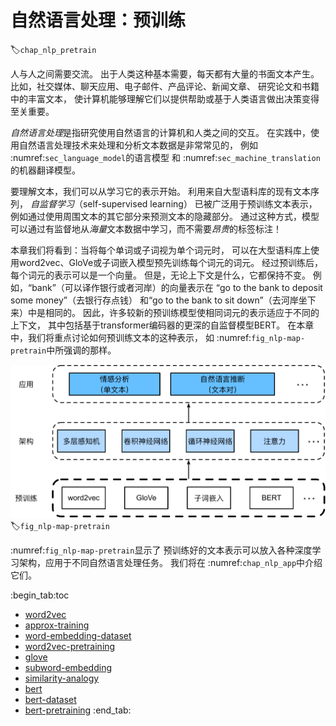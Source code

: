 # 自然语言处理：预训练
:label:`chap_nlp_pretrain`

人与人之间需要交流。
出于人类这种基本需要，每天都有大量的书面文本产生。
比如，社交媒体、聊天应用、电子邮件、产品评论、新闻文章、
研究论文和书籍中的丰富文本，
使计算机能够理解它们以提供帮助或基于人类语言做出决策变得至关重要。

*自然语言处理*是指研究使用自然语言的计算机和人类之间的交互。
在实践中，使用自然语言处理技术来处理和分析文本数据是非常常见的，
例如 :numref:`sec_language_model`的语言模型
和 :numref:`sec_machine_translation`的机器翻译模型。

要理解文本，我们可以从学习它的表示开始。
利用来自大型语料库的现有文本序列，
*自监督学习*（self-supervised learning）
已被广泛用于预训练文本表示，
例如通过使用周围文本的其它部分来预测文本的隐藏部分。
通过这种方式，模型可以通过有监督地从*海量*文本数据中学习，而不需要*昂贵*的标签标注！

本章我们将看到：当将每个单词或子词视为单个词元时，
可以在大型语料库上使用word2vec、GloVe或子词嵌入模型预先训练每个词元的词元。
经过预训练后，每个词元的表示可以是一个向量。
但是，无论上下文是什么，它都保持不变。
例如，“bank”（可以译作银行或者河岸）的向量表示在
“go to the bank to deposit some money”（去银行存点钱）
和“go to the bank to sit down”（去河岸坐下来）中是相同的。
因此，许多较新的预训练模型使相同词元的表示适应于不同的上下文，
其中包括基于transformer编码器的更深的自监督模型BERT。
在本章中，我们将重点讨论如何预训练文本的这种表示，
如 :numref:`fig_nlp-map-pretrain`中所强调的那样。

![预训练好的文本表示可以放入各种深度学习架构，应用于不同自然语言处理任务（本章主要研究上游文本的预训练）](img/nlp-map-pretrain.svg)
:label:`fig_nlp-map-pretrain`

 :numref:`fig_nlp-map-pretrain`显示了
预训练好的文本表示可以放入各种深度学习架构，应用于不同自然语言处理任务。
我们将在 :numref:`chap_nlp_app`中介绍它们。

:begin_tab:toc
 - [word2vec](chapter_natural-language-processing-pretraining/word2vec.ipynb)
 - [approx-training](chapter_natural-language-processing-pretraining/approx-training.ipynb)
 - [word-embedding-dataset](chapter_natural-language-processing-pretraining/word-embedding-dataset.ipynb)
 - [word2vec-pretraining](chapter_natural-language-processing-pretraining/word2vec-pretraining.ipynb)
 - [glove](chapter_natural-language-processing-pretraining/glove.ipynb)
 - [subword-embedding](chapter_natural-language-processing-pretraining/subword-embedding.ipynb)
 - [similarity-analogy](chapter_natural-language-processing-pretraining/similarity-analogy.ipynb)
 - [bert](chapter_natural-language-processing-pretraining/bert.ipynb)
 - [bert-dataset](chapter_natural-language-processing-pretraining/bert-dataset.ipynb)
 - [bert-pretraining](chapter_natural-language-processing-pretraining/bert-pretraining.ipynb)
:end_tab:


